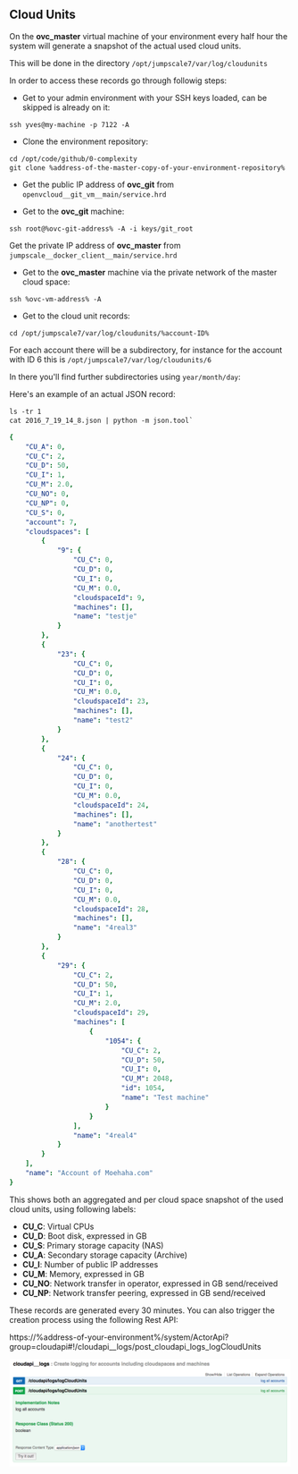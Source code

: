 ## Cloud Units

On the **ovc_master** virtual machine of your environment every half hour the system will generate a snapshot of the actual used cloud units.

This will be done in the directory `/opt/jumpscale7/var/log/cloudunits`

In order to access these records go through followig steps:

- Get to your admin environment with your SSH keys loaded, can be skipped is already on it:

```shell
ssh yves@my-machine -p 7122 -A
```

- Clone the environment repository:

```shell
cd /opt/code/github/0-complexity
git clone %address-of-the-master-copy-of-your-environment-repository%
```

- Get the public IP address of **ovc_git** from `openvcloud__git_vm__main/service.hrd`


- Get to the **ovc_git** machine:

```shell
ssh root@%ovc-git-address% -A -i keys/git_root
```

Get the	private IP address of **ovc_master** from `jumpscale__docker_client__main/service.hrd`

- Get to the **ovc_master** machine via the private network of the master cloud space:

```shell
ssh %ovc-vm-address% -A
````

- Get to the cloud unit records:

```shell
cd /opt/jumpscale7/var/log/cloudunits/%account-ID%
```

For each account there will be a subdirectory, for instance for the account with ID 6 this is `/opt/jumpscale7/var/log/cloudunits/6`

In there you'll find further subdirectories using `year/month/day`:

Here's an example of an actual JSON record:

```shell
ls -tr 1
cat 2016_7_19_14_8.json | python -m json.tool`
```

```yaml
{
    "CU_A": 0,
    "CU_C": 2,
    "CU_D": 50,
    "CU_I": 1,
    "CU_M": 2.0,
    "CU_NO": 0,
    "CU_NP": 0,
    "CU_S": 0,
    "account": 7,
    "cloudspaces": [
        {
            "9": {
                "CU_C": 0,
                "CU_D": 0,
                "CU_I": 0,
                "CU_M": 0.0,
                "cloudspaceId": 9,
                "machines": [],
                "name": "testje"
            }
        },
        {
            "23": {
                "CU_C": 0,
                "CU_D": 0,
                "CU_I": 0,
                "CU_M": 0.0,
                "cloudspaceId": 23,
                "machines": [],
                "name": "test2"
            }
        },
        {
            "24": {
                "CU_C": 0,
                "CU_D": 0,
                "CU_I": 0,
                "CU_M": 0.0,
                "cloudspaceId": 24,
                "machines": [],
                "name": "anothertest"
            }
        },
        {
            "28": {
                "CU_C": 0,
                "CU_D": 0,
                "CU_I": 0,
                "CU_M": 0.0,
                "cloudspaceId": 28,
                "machines": [],
                "name": "4real3"
            }
        },
        {
            "29": {
                "CU_C": 2,
                "CU_D": 50,
                "CU_I": 1,
                "CU_M": 2.0,
                "cloudspaceId": 29,
                "machines": [
                    {
                        "1054": {
                            "CU_C": 2,
                            "CU_D": 50,
                            "CU_I": 0,
                            "CU_M": 2048,
                            "id": 1054,
                            "name": "Test machine"
                        }
                    }
                ],
                "name": "4real4"
            }
        }
    ],
    "name": "Account of Moehaha.com"
}
```

This shows both an aggregated and per cloud space snapshot of the used cloud units, using following labels:

- **CU_C**: Virtual CPUs
- **CU_D**: Boot disk, expressed in GB
- **CU_S**: Primary storage capacity (NAS)
- **CU_A**: Secondary storage capacity (Archive)
- **CU_I**: Number of public IP addresses
- **CU_M**: Memory, expressed in GB
- **CU_NO**: Network transfer in operator, expressed in GB send/received
- **CU_NP**: Network transfer peering, expressed in GB send/received

These records are generated every 30 minutes. You can also trigger the creation process using the following Rest API:

https://%address-of-your-environment%/system/ActorApi?group=cloudapi#!/cloudapi__logs/post_cloudapi_logs_logCloudUnits

![](log-cloud-units.png)